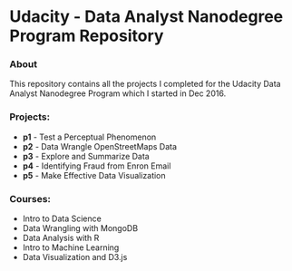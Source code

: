 # Udacity - Data Analyst Nanodegree Program Repository

### About
This repository contains all the projects I completed for the Udacity Data Analyst Nanodegree Program which I started in Dec 2016. 

### Projects:
- **p1** - Test a Perceptual Phenomenon
- **p2** - Data Wrangle OpenStreetMaps Data
- **p3** - Explore and Summarize Data
- **p4** - Identifying Fraud from Enron Email
- **p5** - Make Effective Data Visualization

### Courses:
- Intro to Data Science
- Data Wrangling with MongoDB
- Data Analysis with R
- Intro to Machine Learning
- Data Visualization and D3.js
